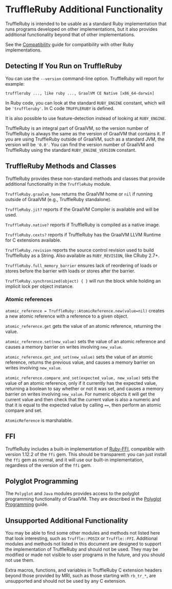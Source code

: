 # TruffleRuby Additional Functionality

TruffleRuby is intended to be usable as a standard Ruby implementation that runs
programs developed on other implementations, but it also provides additional
functionality beyond that of other implementations.

See the [Compatibility](compatibility.md) guide for compatibility with
other Ruby implementations.

## Detecting If You Run on TruffleRuby

You can use the `--version` command-line option. TruffleRuby will report for
example:

```
truffleruby ..., like ruby ..., GraalVM CE Native [x86_64-darwin]
```

In Ruby code, you can look at the standard `RUBY_ENGINE` constant, which will be
`'truffleruby'`. In C code `TRUFFLERUBY` is defined.

It is also possible to use feature-detection instead of looking at
`RUBY_ENGINE`.

TruffleRuby is an integral part of GraalVM, so the version number of TruffleRuby
is always the same as the version of GraalVM that contains it. If you are using
TruffleRuby outside of GraalVM, such as a standard JVM, the version will be
`'0.0'`. You can find the version number of GraalVM and TruffleRuby using the
standard `RUBY_ENGINE_VERSION` constant.

## TruffleRuby Methods and Classes

TruffleRuby provides these non-standard methods and classes that provide
additional functionality in the `TruffleRuby` module.

`TruffleRuby.graalvm_home` returns the GraalVM home or `nil` if running outside of GraalVM (e.g., TruffleRuby standalone).

`TruffleRuby.jit?` reports if the GraalVM Compiler is available and will be
used.

`TruffleRuby.native?` reports if TruffleRuby is compiled as a native image.

`TruffleRuby.cexts?` reports if TruffleRuby has the GraalVM LLVM Runtime for C
extensions available.

`TruffleRuby.revision` reports the source control revision used to build
TruffleRuby as a String. Also available as `RUBY_REVISION`, like CRuby 2.7+.

`TruffleRuby.full_memory_barrier` ensures lack of reordering of loads or stores
before the barrier with loads or stores after the barrier.

`TruffleRuby.synchronized(object) { }` will run the block while holding an
implicit lock per object instance.

### Atomic references

`atomic_reference = TruffleRuby::AtomicReference.new(value=nil)` creates a new
atomic reference with a reference to a given object.

`atomic_reference.get` gets the value of an atomic reference, returning the
value.

`atomic_reference.set(new_value)` sets the value of an atomic reference and
causes a memory barrier on writes involving `new_value`.

`atomic_reference.get_and_set(new_value)` sets the value of an atomic reference,
returns the previous value, and causes a memory barrier on writes involving
`new_value`.

`atomic_reference.compare_and_set(expected_value, new_value)` sets the value
of an atomic reference, only if it currently has the expected value, returning
a boolean to say whether or not it was set, and causes a memory barrier on
writes involving `new_value`. For numeric objects it will get the current
value and then check that the current value is also a numeric and that it is
equal to the expected value by calling `==`, then perform an atomic compare
and set.

`AtomicReference` is marshalable.

## FFI

TruffleRuby includes a built-in implementation of [Ruby-FFI](https://github.com/ffi/ffi),
compatible with version 1.12.2 of the `ffi` gem. This should be transparent: you can
just install the `ffi` gem as normal, and it will use our built-in implementation,
regardless of the version of the `ffi` gem.

## Polyglot Programming

The `Polyglot` and `Java` modules provides access to the polyglot programming
functionality of GraalVM.
They are described in the [Polyglot Programming](polyglot.md) guide.

## Unsupported Additional Functionality

You may be able to find some other modules and methods not listed here that look
interesting, such as `Truffle::POSIX` or `Truffle::FFI`. Additional modules and
methods not listed in this document are designed to support the implementation
of TruffleRuby and should not be used. They may be modified or made not visible
to user programs in the future, and you should not use them.

Extra macros, functions, and variables in TruffleRuby C extension headers
beyond those provided by MRI, such as those starting with `rb_tr_*`, are
unsupported and should not be used by any C extension.

